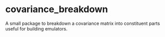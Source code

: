 # covariance_breakdown
A small package to breakdown a covariance matrix into constituent parts useful for building emulators.
